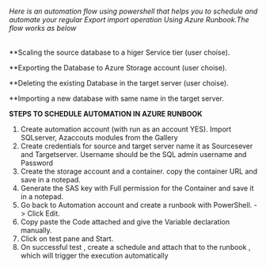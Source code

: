 ###### Here is an automation flow using powershell that helps you to schedule and automate your regular Export import operation Using Azure Runbook.The flow works as below  

**Scaling the source database to a higer Service tier (user choise).
 
**Exporting the Database to Azure Storage account (user choise).
 
**Deleting the existing Database in the target server (user choise).

**Importing a new database with same name in the target server.
 
**STEPS TO SCHEDULE AUTOMATION IN AZURE RUNBOOK** 
 
 1) Create automation account (with run as an account YES). Import SQLserver, Azaccouts modules from the Gallery
 2) Create credentials for source and target server name it as Sourcesever and Targetserver. Username should be the SQL admin username and Password 
 3) Create the storage account and a container. copy the container URL and save in a notepad.
 4) Generate the SAS key with Full permission for the Container and save it in a notepad.  
 5) Go back to Automation account and create a runbook with PowerShell. -> Click Edit.
 6) Copy paste the Code attached and give the Variable declaration manually. 
 7) Click on test pane and Start. 
 8) On successful test , create a schedule and attach that to the runbook , which will trigger the execution automatically 


